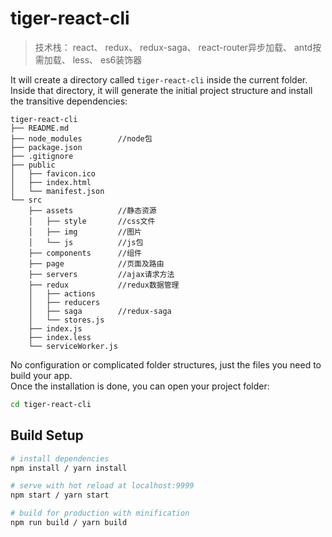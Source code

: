 # tiger-react-cli
> 技术栈：
> react、
> redux、
> redux-saga、
> react-router异步加载、
> antd按需加载、
> less、
> es6装饰器

It will create a directory called `tiger-react-cli` inside the current folder.<br>
Inside that directory, it will generate the initial project structure and install the transitive dependencies:

```
tiger-react-cli
├── README.md
├── node_modules        //node包
├── package.json
├── .gitignore
├── public
│   ├── favicon.ico
│   ├── index.html
│   └── manifest.json
└── src
    ├── assets          //静态资源
    │   ├── style       //css文件
    │   ├── img         //图片
    │   └── js          //js包
    ├── components      //组件
    ├── page            //页面及路由
    ├── servers         //ajax请求方法
    ├── redux           //redux数据管理
    │   ├── actions
    │   ├── reducers
    │   ├── saga        //redux-saga
    │   └── stores.js
    ├── index.js
    ├── index.less
    └── serviceWorker.js
```

No configuration or complicated folder structures, just the files you need to build your app.<br>
Once the installation is done, you can open your project folder:

```sh
cd tiger-react-cli
```

## Build Setup

``` bash
# install dependencies
npm install / yarn install

# serve with hot reload at localhost:9999
npm start / yarn start

# build for production with minification
npm run build / yarn build

```

